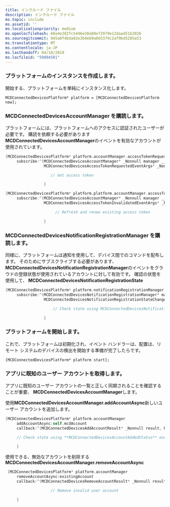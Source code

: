 ```yaml
---
title: インクルード ファイル
description: インクルード ファイル
ms.topic: include
ms.assetid: ''
ms.localizationpriority: medium
ms.openlocfilehash: 60a4e282fc5446e38a80e72979e12daad51b2026
ms.sourcegitcommit: 945a0f4bda02e3b4eb9a665379c2af9bd5285a53
ms.translationtype: MT
ms.contentlocale: ja-JP
ms.lasthandoff: 04/18/2019
ms.locfileid: "59804501"
---
```

### <a name="create-an-instance-of-the-platform"></a>プラットフォームのインスタンスを作成します。

開始する、プラットフォームを単純にインスタンス化します。

`MCDConnectedDevicesPlatform* platform = [MCDConnectedDevicesPlatform new];`

### <a name="subscribe-to-mcdconnecteddevicesaccountmanager"></a>MCDConnectedDevicesAccountManager を購読します。

プラットフォームには、プラットフォームへのアクセスに認証されたユーザーが必要です。  購読を依頼する必要があります**MCDConnectedDevicesAccountManager**のイベントを有効なアカウントが使用されています。

```ObjectiveC
[MCDConnectedDevicesPlatform* platform.accountManager.accessTokenRequested
     subscribe:^(MCDConnectedDevicesAccountManager* _Nonnull manager __unused,
                 MCDConnectedDevicesAccessTokenRequestedEventArgs* _Nonnull request __unused) {

                    // Get access token

                 }
```

```ObjectiveC
[MCDConnectedDevicesPlatform* platform.platform.accountManager.accessTokenInvalidated
     subscribe:^(MCDConnectedDevicesAccountManager* _Nonnull manager __unused,
                 MCDConnectedDevicesAccessTokenInvalidatedEventArgs* _Nonnull request) {

                      // Refresh and renew existing access token

                 }
```

### <a name="subscribe-to-mcdconnecteddevicesnotificationregistrationmanager"></a>MCDConnectedDevicesNotificationRegistrationManager を購読します。

同様に、プラットフォームは通知を使用して、デバイス間でのコマンドを配布します。  そのためにサブスクライブする必要があります、 **MCDConnectedDevicesNotificationRegistrationManager**のイベントをクラウドの登録状態が使用されているアカウントに対して有効です。  確認の状態を使用して、 **MCDConnectedDevicesNotificationRegistrationState**

```ObjectiveC
[MCDConnectedDevicesPlatform* platform.notificationRegistrationManager.notificationRegistrationStateChanged
     subscribe:^(MCDConnectedDevicesNotificationRegistrationManager* manager __unused,
                 MCDConnectedDevicesNotificationRegistrationStateChangedEventArgs* args __unused) {

                     // Check state using MCDConnectedDevicesNotificationRegistrationState enum

                 }

```

### <a name="start-the-platform"></a>プラットフォームを開始します。
これで、プラットフォームは初期化され、イベント ハンドラーは、配置は、リモート システムのデバイスの検出を開始する準備が完了したらです。  

`[MCDConnectedDevicesPlatform* platform start];`

### <a name="retrieve-user-accounts-known-to-the-app"></a>アプリに既知のユーザー アカウントを取得します。

アプリに既知のユーザー アカウントの一覧と正しく同期されることを確認することが重要、 **MCDConnectedDevicesAccountManager**します。

使用**MCDConnectedDevicesAccountManager.addAccountAsync**新しいユーザー アカウントを追加します。

```ObjectiveC
[MCDConnectedDevicesPlatform* platform.accountManager
     addAccountAsync:self.mcdAccount
     callback:^(MCDConnectedDevicesAddAccountResult* _Nonnull result, NSError* _Nullable error) {

     // Check state using **MCDConnectedDevicesAccountAddedStatus** enum

     }
```

使用できる、無効なアカウントを削除する**MCDConnectedDevicesAccountManager.removeAccountAsync**

```ObjectiveC
 [MCDConnectedDevicesPlatform* platform.accountManager
     removeAccountAsync:existingAccount
     callback:^(MCDConnectedDevicesRemoveAccountResult* _Nonnull result __unused, NSError* _Nullable error) {

                    // Remove invalid user account

     }
```
